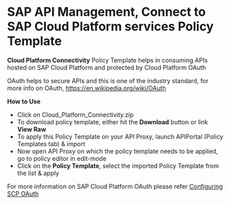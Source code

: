 # SAP API Management, Connect to SAP Cloud Platform services Policy Template 

**Cloud Platform Connectivity** Policy Template helps in consuming APIs hosted on SAP Cloud Platform and protected by Cloud Platform OAuth

OAuth helps to secure APIs and this is one of the industry standard, for more info on OAuth, https://en.wikipedia.org/wiki/OAuth

**How to Use**

* Click on Cloud_Platform_Connectivity.zip 
* To download policy template, either hit the **Download** button or link **View Raw**
* To apply this Policy Template on your API Proxy, launch APIPortal (Policy Templates tab) & import
* Now open API Proxy on which the policy template needs to be applied, go to policy editor in edit-mode
* Click on the **Policy Template**, select the imported Policy Template from the list & apply

For more information on SAP Cloud Platform OAuth please refer [Configuring SCP OAuth](https://help.sap.com/viewer/65de2977205c403bbc107264b8eccf4b/Cloud/en-US/7e658b3e4cea4a79b035d0f1d2798c1f.html#loio7e658b3e4cea4a79b035d0f1d2798c1f0)
